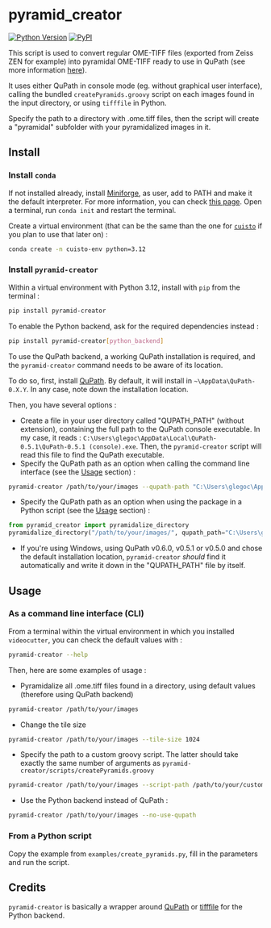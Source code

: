 # pyramid_creator

[![Python Version](https://img.shields.io/pypi/pyversions/pyramid-creator.svg)](https://pypi.org/project/pyramid-creator)
[![PyPI](https://img.shields.io/pypi/v/pyramid-creator.svg)](https://pypi.org/project/pyramid-creator/)

This script is used to convert regular OME-TIFF files (exported from Zeiss ZEN for example) into pyramidal OME-TIFF ready to use in QuPath (see more information [here](https://teamncmc.github.io/cuisto/guide-create-pyramids.html)).

It uses either QuPath in console mode (eg. without graphical user interface), calling the bundled `createPyramids.groovy` script on each images found in the input directory, or using `tifffile` in Python.

Specify the path to a directory with .ome.tiff files, then the script will create a "pyramidal" subfolder with your pyramidalized images in it.

## Install

### Install `conda`
If not installed already, install [Miniforge](https://conda-forge.org/download/), as user, add to PATH and make it the default interpreter. For more information, you can check [this page](https://teamncmc.github.io/histoquant/main-getting-started.html#python-virtual-environment-manager-conda). Open a terminal, run `conda init` and restart the terminal.

Create a virtual environment (that can be the same than the one for [`cuisto`](https://github.com/TeamNCMC/cuisto) if you plan to use that later on) :
```bash
conda create -n cuisto-env python=3.12
```

### Install `pyramid-creator`
Within a virtual environment with Python 3.12, install with `pip` from the terminal :
```bash
pip install pyramid-creator
```
To enable the Python backend, ask for the required dependencies instead :
```bash
pip install pyramid-creator[python_backend]
```

To use the QuPath backend, a working QuPath installation is required, and the `pyramid-creator` command needs to be aware of its location.

To do so, first, install [QuPath](https://qupath.github.io). By default, it will install in `~\AppData\QuPath-0.X.Y`. In any case, note down the installation location.

Then, you have several options :
- Create a file in your user directory called "QUPATH_PATH" (without extension), containing the full path to the QuPath console executable. In my case, it reads : `C:\Users\glegoc\AppData\Local\QuPath-0.5.1\QuPath-0.5.1 (console).exe`. Then, the `pyramid-creator` script will read this file to find the QuPath executable.
- Specify the QuPath path as an option when calling the command line interface (see the [Usage](#usage) section) :
```bash
pyramid-creator /path/to/your/images --qupath-path "C:\Users\glegoc\AppData\Local\QuPath-0.5.1\QuPath-0.5.1 (console).exe"
```
- Specify the QuPath path as an option when using the package in a Python script (see the [Usage](#usage) section) :
```python
from pyramid_creator import pyramidalize_directory
pyramidalize_directory("/path/to/your/images/", qupath_path="C:\Users\glegoc\AppData\Local\QuPath-0.5.1\QuPath-0.5.1 (console).exe")
```
- If you're using Windows, using QuPath v0.6.0, v0.5.1 or v0.5.0 and chose the default installation location, `pyramid-creator` *should* find it automatically and write it down in the "QUPATH_PATH" file by itself.

## Usage
### As a command line interface (CLI)
From a terminal within the virtual environment in which you installed `videocutter`, you can check the default values with :
```bash
pyramid-creator --help
```
Then, here are some examples of usage :
- Pyramidalize all .ome.tiff files found in a directory, using default values (therefore using QuPath backend)
```bash
pyramid-creator /path/to/your/images
```
- Change the tile size
```bash
pyramid-creator /path/to/your/images --tile-size 1024
```
- Specify the path to a custom groovy script. The latter should take exactly the same number of arguments as `pyramid-creator/scripts/createPyramids.groovy`
```bash
pyramid-creator /path/to/your/images --script-path /path/to/your/custom/script.groovy
```
- Use the Python backend instead of QuPath :
```bash
pyramid-creator /path/to/your/images --no-use-qupath
```

### From a Python script
Copy the example from `examples/create_pyramids.py`, fill in the parameters and run the script.

## Credits
`pyramid-creator` is basically a wrapper around [QuPath](https://qupath.github.io) or [tifffile](https://github.com/cgohlke/tifffile) for the Python backend.
